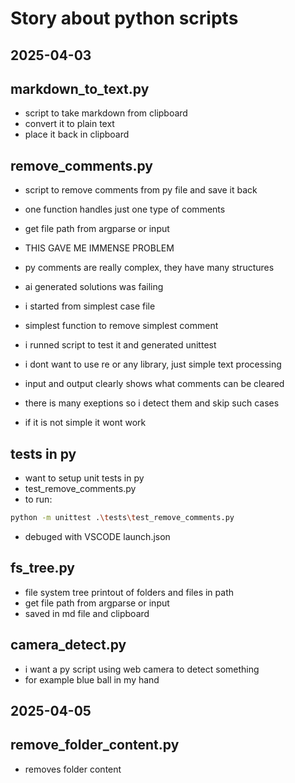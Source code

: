 # Story about python scripts

## **2025-04-03**

## markdown_to_text.py

- script to take markdown from clipboard
- convert it to plain text
- place it back in clipboard

## remove_comments.py

- script to remove comments from py file and save it back
- one function handles just one type of comments
- get file path from argparse or input

- THIS GAVE ME IMMENSE PROBLEM
- py comments are really complex, they have many structures
- ai generated solutions was failing
- i started from simplest case file
- simplest function to remove simplest comment
- i runned script to test it and generated unittest
- i dont want to use re or any library, just simple text processing
- input and output clearly shows what comments can be cleared
- there is many exeptions so i detect them and skip such cases
- if it is not simple it wont work

## tests in py

- want to setup unit tests in py
- test_remove_comments.py
- to run:

```sh
python -m unittest .\tests\test_remove_comments.py
```

- debuged with VSCODE launch.json

## fs_tree.py

- file system tree printout of folders and files in path
- get file path from argparse or input
- saved in md file and clipboard

## camera_detect.py

- i want a py script using web camera to detect something
- for example blue ball in my hand

## **2025-04-05**

## remove_folder_content.py

- removes folder content
